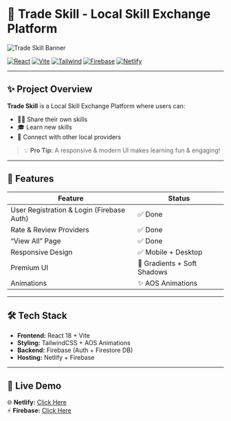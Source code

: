 # 🌟 Trade Skill - Local Skill Exchange Platform

![Trade Skill Banner](https://img.shields.io/badge/Trade_Skill-🔥Premium-blueviolet)

[![React](https://img.shields.io/badge/React-18.2.0-blue?logo=react&logoColor=white)](https://reactjs.org/)
[![Vite](https://img.shields.io/badge/Vite-5.0.0-brightgreen?logo=vite&logoColor=white)](https://vitejs.dev/)
[![Tailwind](https://img.shields.io/badge/TailwindCSS-3.3.3-skyblue?logo=tailwindcss&logoColor=white)](https://tailwindcss.com/)
[![Firebase](https://img.shields.io/badge/Firebase-Auth%2FDB-orange?logo=firebase&logoColor=white)](https://firebase.google.com/)
[![Netlify](https://img.shields.io/badge/Netlify-Deploy-success?logo=netlify&logoColor=white)](https://www.netlify.com/)

---

## ✨ Project Overview

**Trade Skill** is a Local Skill Exchange Platform where users can:

- 🧑‍🏫 Share their own skills
- 🎓 Learn new skills
- 🤝 Connect with other local providers

> 💡 **Pro Tip:** A responsive & modern UI makes learning fun & engaging!

---

## 🎯 Features

| Feature                                   | Status                      |
| ----------------------------------------- | --------------------------- |
| User Registration & Login (Firebase Auth) | ✅ Done                     |
| Rate & Review Providers                   | ✅ Done                     |
| “View All” Page                           | ✅ Done                     |
| Responsive Design                         | ✅ Mobile + Desktop         |
| Premium UI                                | 🎨 Gradients + Soft Shadows |
| Animations                                | ✨ AOS Animations           |

---

## 🛠 Tech Stack

- **Frontend:** React 18 + Vite
- **Styling:** TailwindCSS + AOS Animations
- **Backend:** Firebase (Auth + Firestore DB)
- **Hosting:** Netlify + Firebase

---

## 🚀 Live Demo

🌐 **Netlify:** [Click Here](https://your-netlify-link.netlify.app)  
⚡ **Firebase:** [Click Here](https://trade-skill-1bcab.web.app)
